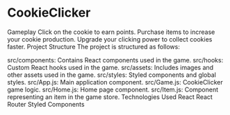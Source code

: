 # CookieClicker
Gameplay
Click on the cookie to earn points.
Purchase items to increase your cookie production.
Upgrade your clicking power to collect cookies faster.
Project Structure
The project is structured as follows:

src/components: Contains React components used in the game.
src/hooks: Custom React hooks used in the game.
src/assets: Includes images and other assets used in the game.
src/styles: Styled components and global styles.
src/App.js: Main application component.
src/Game.js: CookieClicker game logic.
src/Home.js: Home page component.
src/Item.js: Component representing an item in the game store.
Technologies Used
React
React Router
Styled Components